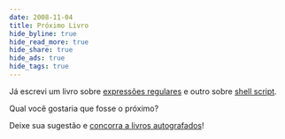 ```yaml
---
date: 2008-11-04
title: Próximo Livro
hide_byline: true
hide_read_more: true
hide_share: true
hide_ads: true
hide_tags: true
---
```


Já escrevi um livro sobre [expressões regulares](https://www.piazinho.com.br) e outro sobre [shell script](https://www.shellscript.com.br).

Qual você gostaria que fosse o próximo?

Deixe sua sugestão e [concorra a livros autografados](/blog/2008/11/04/ajude-a-escolher-o-proximo-livro/)!
